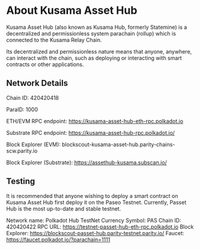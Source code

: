 # About Kusama Asset Hub
Kusama Asset Hub (also known as Kusama Hub, formerly Statemine) is a decentralized and permissionless system parachain (rollup) which is connected to the Kusama Relay Chain.

Its decentralized and permissionless nature means that anyone, anywhere, can interact with the chain, such as deploying or interacting with smart contracts or other applications. 

## Network Details

Chain ID: 420420418

ParaID: 1000

ETH/EVM RPC endpoint: https://kusama-asset-hub-eth-rpc.polkadot.io

Substrate RPC endpoint: https://kusama-asset-hub-rpc.polkadot.io/

Block Explorer (EVM): blockscout-kusama-asset-hub.parity-chains-scw.parity.io

Block Explorer (Substrate): https://assethub-kusama.subscan.io/

## Testing
It is recommended that anyone wishing to deploy a smart contract on Kusama Asset Hub first deploy it on the Paseo Testnet. Currently, Passet Hub is the most up-to-date and stable testnet.

Network name: Polkadot Hub TestNet
Currency Symbol: PAS
Chain ID: 420420422
RPC URL: https://testnet-passet-hub-eth-rpc.polkadot.io
Block Explorer: https://blockscout-passet-hub.parity-testnet.parity.io/
Faucet: https://faucet.polkadot.io/?parachain=1111
